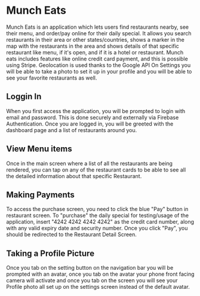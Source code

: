 # Munch Eats
Munch Eats is an application which lets users find restaurants nearby, see their menu, and order/pay online for their daily special.
It allows you search restaurants in their area or other states/countries, shows a marker in the map with the restaurants in the area and shows details
of that specific restaurant like menu, if it's open, and if it is a hotel or restaurant.
Munch eats includes features like online credit card payment, and this is possible using Stripe.
Geolocation is used thanks to the Google API
On Settings you will be able to take a photo to set it up in your profile and you will be able to see your favorite restaurants as well.

## Loggin In
When you first access the application, you will be prompted to login with email and password. This is done securely and externally via Firebase Authentication. Once you are logged in, you will be greeted with the dashboard page and 
a list of restaurants around you.

## View Menu items
Once in the main screen where a list of all the restaurants are being rendered, you can tap on any of the restaurant cards to be able to see all the detailed information about that specific Restaurant. 

## Making Payments
To access the purchase screen, you need to click the blue "Pay" button in restaurant screen. To "purchase" the daily special for testing/usage of the application, insert "4242 4242 4242 4242" as the credit card number, along with any valid expiry date and security number. Once you click "Pay", you should be redirected to the Restaurant Detail Screen.

## Taking a Profile Picture
Once you tab on the setting button on the navigation bar you will be prompted with an avatar, once you tab on the avatar your phone front facing camera will activate and once you tab on the screen you will see your Profile photo all set up on the settings screen instead of the default avatar.

